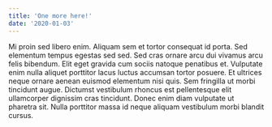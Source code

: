 ```yaml
---
title: 'One more here!'
date: '2020-01-03'
---
```


Mi proin sed libero enim. Aliquam sem et tortor consequat id porta. Sed elementum tempus egestas sed sed. Sed cras ornare arcu dui vivamus arcu felis bibendum. Elit eget gravida cum sociis natoque penatibus et. Vulputate enim nulla aliquet porttitor lacus luctus accumsan tortor posuere. Et ultrices neque ornare aenean euismod elementum nisi quis. Sem fringilla ut morbi tincidunt augue. Dictumst vestibulum rhoncus est pellentesque elit ullamcorper dignissim cras tincidunt. Donec enim diam vulputate ut pharetra sit. Nulla porttitor massa id neque aliquam vestibulum morbi blandit cursus.
